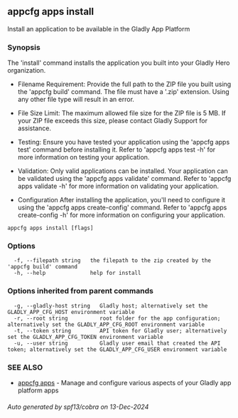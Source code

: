 ## appcfg apps install

Install an application to be available in the Gladly App Platform

### Synopsis

The 'install' command installs the application you built into your Gladly Hero organization.

- Filename Requirement:
  Provide the full path to the ZIP file you built using the 'appcfg build' command. The file must have a '.zip' extension. Using any other file type will result in an error.

- File Size Limit:
  The maximum allowed file size for the ZIP file is 5 MB. If your ZIP file exceeds this size, please contact Gladly Support for assistance.

- Testing:
  Ensure you have tested your application using the 'appcfg apps test' command before installing it. Refer to 'appcfg apps test -h' for more information on testing your application.

- Validation:
  Only valid applications can be installed. Your application can be validated using the 'appcfg apps validate' command. Refer to 'appcfg apps validate -h' for more information on validating your application.

- Configuration
  After installing the application, you'll need to configure it using the 'appcfg apps create-config' command. Refer to 'appcfg apps create-config -h' for more information on configuring your application.


```
appcfg apps install [flags]
```

### Options

```
  -f, --filepath string   the filepath to the zip created by the 'appcfg build' command
  -h, --help              help for install
```

### Options inherited from parent commands

```
  -g, --gladly-host string   Gladly host; alternatively set the GLADLY_APP_CFG_HOST environment variable
  -r, --root string          root folder for the app configuration; alternatively set the GLADLY_APP_CFG_ROOT environment variable
  -t, --token string         API token for Gladly user; alternatively set the GLADLY_APP_CFG_TOKEN environment variable
  -u, --user string          Gladly user email that created the API token; alternatively set the GLADLY_APP_CFG_USER environment variable
```

### SEE ALSO

* [appcfg apps](appcfg_apps.md)	 - Manage and configure various aspects of your Gladly app platform apps

###### Auto generated by spf13/cobra on 13-Dec-2024
